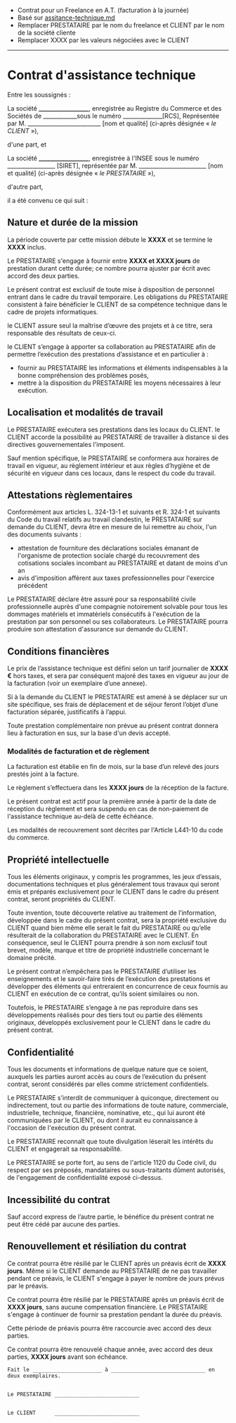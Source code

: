 - Contrat pour un Freelance en A.T. (facturation à la journée)
- Basé sur [assitance-technique.md](assitance-technique.md)
- Remplacer PRESTATAIRE par le nom du freelance et CLIENT par le nom de la société cliente
- Remplacer XXXX par les valeurs négociées avec le CLIENT

___

# Contrat d'assistance technique

Entre les soussignés :

La société **_________________**, enregistrée au Registre du Commerce et des Sociétés de ____________sous le numéro ______________[RCS], Représentée par M. __________________________ [nom et qualité] (ci-après désignée « _le CLIENT_ »),

d'une part, et

La société **_________________**, enregistrée à l'INSEE sous le numéro _________________ [SIRET], représentée par M. ________________________ [nom et qualité] (ci-après désignée « _le PRESTATAIRE_ »),

d'autre part,

il a été convenu ce qui suit :

## Nature et durée de la mission

La période couverte par cette mission débute le **XXXX** et se termine le **XXXX** inclus.

Le PRESTATAIRE s'engage à fournir entre **XXXX et XXXX jours** de prestation durant cette durée; ce nombre pourra ajuster par écrit avec accord des deux parties.

Le présent contrat est exclusif de toute mise à disposition de personnel entrant dans le cadre du travail temporaire.
Les obligations du PRESTATAIRE consistent à faire bénéficier le CLIENT de sa compétence technique dans le cadre de projets informatiques.
        
le CLIENT assure seul la maîtrise d’œuvre des projets et à ce titre, sera responsable des résultats de ceux-ci. 

le CLIENT s’engage à apporter sa collaboration au PRESTATAIRE afin de permettre l’exécution des prestations d’assistance et en particulier à :
- fournir au PRESTATAIRE les informations et éléments indispensables à la bonne compréhension des problèmes posés,
- mettre à la disposition du PRESTATAIRE les moyens nécessaires à leur exécution.

## Localisation et modalités de travail

Le PRESTATAIRE exécutera ses prestations dans les locaux du CLIENT.
le CLIENT accorde la possibilité au PRESTATAIRE de travailler à distance si des directives gouvernementales l'imposent.

Sauf mention spécifique, le PRESTATAIRE se conformera aux horaires de travail en vigueur, au règlement intérieur et aux règles d’hygiène et de sécurité en vigueur dans ces locaux, dans le respect du code du travail.

## Attestations règlementaires

Conformément aux articles L. 324-13-1 et suivants et R. 324-1 et suivants du Code du travail relatifs au travail clandestin, le PRESTATAIRE sur demande du CLIENT, devra être en mesure de lui remettre au choix, l'un des documents suivants :
- attestation de fourniture des déclarations sociales émanant de l'organisme de protection sociale chargé du recouvrement des cotisations sociales incombant au PRESTATAIRE et datant de moins d'un an
- avis d'imposition afférent aux taxes professionnelles pour l'exercice précédent

Le PRESTATAIRE déclare être assuré pour sa responsabilité civile professionnelle auprès d'une compagnie notoirement solvable pour tous les dommages matériels et immatériels consécutifs à l'exécution de la prestation par son personnel ou ses collaborateurs. Le PRESTATAIRE pourra produire son attestation d'assurance sur demande du CLIENT.

## Conditions financières

Le prix de l’assistance technique est défini selon un tarif journalier de **XXXX €** hors taxes, et sera par conséquent majoré des taxes en vigueur au jour de la facturation (voir un exemplaire d’une annexe).

Si à la demande du CLIENT le PRESTATAIRE est amené à se déplacer sur un site spécifique, ses frais de déplacement et de séjour feront l’objet d’une facturation séparée, justificatifs à l’appui.

Toute prestation complémentaire non prévue au présent contrat donnera lieu à facturation en sus, sur la base d'un devis accepté.

### Modalités de facturation et de règlement

La facturation est établie en fin de mois, sur la base d’un relevé des jours prestés joint à la facture.

Le règlement s’effectuera dans les **XXXX jours** de la réception de la facture.

Le présent contrat est actif pour la première année à partir de la date de réception du règlement et sera suspendu en cas de non-paiement de l'assistance technique au-delà de cette échéance.

Les modalités de recouvrement sont décrites par l'Article L441-10 du code du commerce.

 ## Propriété intellectuelle

Tous les éléments originaux, y compris les programmes, les jeux d’essais, documentations techniques et plus généralement tous travaux qui seront émis et préparés exclusivement pour le CLIENT dans le cadre du présent contrat, seront propriétés du CLIENT.

Toute invention, toute découverte relative au traitement de l’information, développée dans le cadre du présent contrat, sera la propriété exclusive du CLIENT quand bien même elle serait le fait du PRESTATAIRE ou qu’elle résulterait de la collaboration du PRESTATAIRE avec le CLIENT. En conséquence, seul le CLIENT pourra prendre à son nom exclusif tout brevet, modèle, marque et titre de propriété industrielle concernant le domaine précité.

Le présent contrat n’empêchera pas le PRESTATAIRE d’utiliser les enseignements et le savoir-faire tirés de l’exécution des prestations et développer des éléments qui entreraient en concurrence de ceux fournis au CLIENT en exécution de ce contrat, qu’ils soient similaires ou non.

Toutefois, le PRESTATAIRE s’engage à ne pas reproduire dans ses développements réalisés pour des tiers tout ou partie des éléments originaux, développés exclusivement pour le CLIENT dans le cadre du présent contrat.

## Confidentialité

Tous les documents et informations de quelque nature que ce soient, auxquels les parties auront accès au cours de l’exécution du présent contrat, seront considérés par elles comme strictement confidentiels.

Le PRESTATAIRE s'interdit de communiquer à quiconque, directement ou indirectement, tout ou partie des informations de toute nature, commerciale, industrielle, technique, financière, nominative, etc., qui lui auront été communiquées par le CLIENT, ou dont il aurait eu connaissance à l'occasion de l'exécution du présent contrat.

Le PRESTATAIRE reconnaît que toute divulgation léserait les intérêts du CLIENT et engagerait sa responsabilité.

Le PRESTATAIRE se porte fort, au sens de l'article 1120 du Code civil, du respect par ses préposés, mandataires ou sous-traitants dûment autorisés, de l'engagement de confidentialité exposé ci-dessus.

## Incessibilité du contrat

Sauf accord express de l’autre partie, le bénéfice du présent contrat ne peut être cédé par aucune des parties.

## Renouvellement et résiliation du contrat
        
Ce contrat pourra être résilié par le CLIENT après un préavis écrit de **XXXX jours**. Même si le CLIENT demande au PRESTATAIRE de ne pas travailler pendant ce préavis, le CLIENT s'engage à payer le nombre de jours prévus par le préavis.

Ce contrat pourra être résilié par le PRESTATAIRE après un préavis écrit de **XXXX jours**, sans aucune compensation financière. Le PRESTATAIRE s'engage à continuer de fournir sa prestation pendant la durée du préavis. 

Cette période de préavis pourra être raccourcie avec accord des deux parties.

Ce contrat pourra être renouvelé chaque année, avec accord des deux parties, **XXXX jours** avant son échéance.


    Fait le ______________________ à ______________________________ en deux exemplaires.


    Le PRESTATAIRE ___________________________


    Le CLIENT      ___________________________